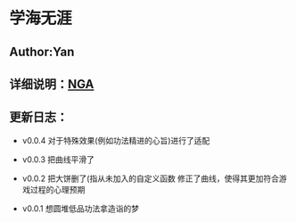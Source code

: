 # 学海无涯
## Author:Yan
## 详细说明：[NGA](https://nga.178.com/read.php?tid=20419423)
## 更新日志：
* v0.0.4
对于特殊效果(例如功法精进的心旨)进行了适配

* v0.0.3
把曲线平滑了

* v0.0.2
把大饼删了(指从未加入的自定义函数
修正了曲线，使得其更加符合游戏过程的心理预期

* v0.0.1
想圆堆低品功法拿造诣的梦